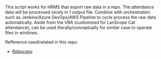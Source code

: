 This script works for HRMS that export raw data in a repo. The attendance data will be processed nicely in 1 output file.
Combine with orchestration such as Jenkins/Azure DevOps/AWS Pipeline to cycle process the raw data automatically.
Aside from the VBA (customized for LanScope Cat attendance), can be used literally/conceptually for similar case to operate files in windows.

Refference used/related in this repo:
- [Robocopy](https://docs.microsoft.com/en-us/windows-server/administration/windows-commands/robocopy)
